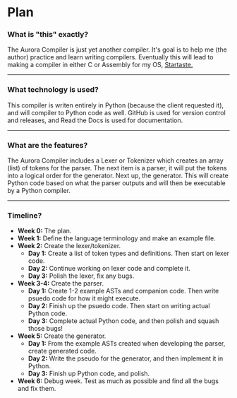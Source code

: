 # Plan

### What is "this" exactly?

The Aurora Compiler is just yet another compiler.
It's goal is to help me (the author) practice and learn writing compilers.
Eventually this will lead to making a compiler in either C or Assembly for my OS, [Startaste.](https://github.com/PrestonHager/Startaste)

------
### What technology is used?

This compiler is writen entirely in Python (because the client requested it), and will compiler to Python code as well.
GitHub is used for version control and releases, and Read the Docs is used for documentation.

------
### What are the features?

The Aurora Compiler includes a Lexer or Tokenizer which creates an array (list) of tokens for the parser.
The next item is a parser, it will put the tokens into a logical order for the generator.
Next up, the generator.
This will create Python code based on what the parser outputs and will then be executable by a Python compiler.

------
### Timeline?

* **Week 0:** The plan.
* **Week 1:** Define the language terminology and make an example file.
* **Week 2:** Create the lexer/tokenizer.
  * **Day 1:** Create a list of token types and definitions. Then start on lexer code.
  * **Day 2:** Continue working on lexer code and complete it.
  * **Day 3:** Polish the lexer, fix any bugs.
* **Week 3-4:** Create the parser.
  * **Day 1:** Create 1-2 example ASTs and companion code. Then write psuedo code for how it might execute.
  * **Day 2:** Finish up the psuedo code. Then start on writing actual Python code.
  * **Day 3:** Complete actual Python code, and then polish and squash those bugs!
* **Week 5:** Create the generator.
  * **Day 1:** From the example ASTs created when developing the parser, create generated code.
  * **Day 2:** Write the pseudo for the generator, and then implement it in Python.
  * **Day 3:** Finish up Python code, and polish.
* **Week 6:** Debug week. Test as much as possible and find all the bugs and fix them.

